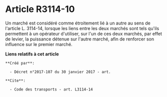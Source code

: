 # Article R3114-10

Un marché est considéré comme étroitement lié à un autre au sens de l'article L. 3114-14, lorsque les liens entre les deux
marchés sont tels qu'ils permettent à un opérateur d'utiliser, sur l'un de ces deux marchés, par effet de levier, la
puissance détenue sur l'autre marché, afin de renforcer son influence sur le premier marché.

**Liens relatifs à cet article**

	**Créé par**:

	  - Décret n°2017-107 du 30 janvier 2017 - art.

	**Cite**:

	  - Code des transports - art. L3114-14
